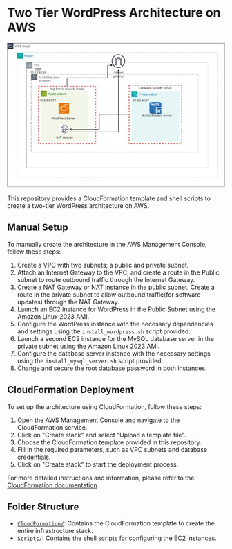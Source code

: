 # Two Tier WordPress Architecture on AWS
![Two Tier Architecture Diagram](Two_Tier_WordPress.jpg)

This repository provides a CloudFormation template and shell scripts to create a two-tier WordPress architecture on AWS.

## Manual Setup

To manually create the architecture in the AWS Management Console, follow these steps:

1. Create a VPC with two subnets; a public and private subnet.
2. Attach an Internet Gateway to the VPC, and create a route in the Public subnet to route outbound traffic through the Internet Gateway.
3. Create a NAT Gateway or NAT instance in the public subnet. Create a route in the private subnet to allow outbound traffic(for software updates) through the NAT Gateway. 
4. Launch an EC2 instance for WordPress in the Public Subnet using the Amazon Linux 2023 AMI.
5. Configure the WordPress instance with the necessary dependencies and settings using the `install_wordpress.sh` script provided.
6. Launch a second EC2 instance for the MySQL database server in the private subnet using the Amazon Linux 2023 AMI.
7. Configure the database server instance with the necessary settings using the `install_mysql_server.sh` script provided.
8. Change and secure the root database password in both instances.


## CloudFormation Deployment

To set up the architecture using CloudFormation, follow these steps:

1. Open the AWS Management Console and navigate to the CloudFormation service.
2. Click on "Create stack" and select "Upload a template file".
3. Choose the CloudFormation template provided in this repository.
4. Fill in the required parameters, such as VPC subnets and database credentials.
5. Click on "Create stack" to start the deployment process.

For more detailed instructions and information, please refer to the [CloudFormation documentation](https://docs.aws.amazon.com/cloudformation/).

## Folder Structure

- [`CloudFormation/`](CloudFormation/create_wordpress_environment.yaml): Contains the CloudFormation template to create the entire infrastructure stack.
- [`Scripts/`](Scripts/): Contains the shell scripts for configuring the EC2 instances.

